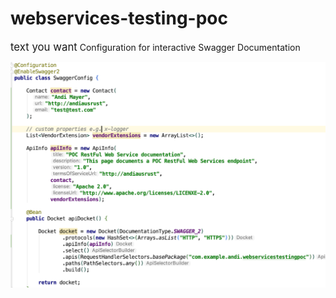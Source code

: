 # webservices-testing-poc
<span style="font-size:120%">text you want</span>
Configuration for interactive Swagger Documentation

![swagger-config](https://github.com/andiausrust/webservices-testing-poc/blob/master/Screenshot%20SwaggerConfig.png)
